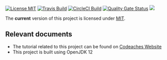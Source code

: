[![License MIT][MIT badge]][MIT]
[![Travis Build][Travis badge]][Travis]
[![CircleCI Build][CircleCI badge]][CircleCI]
[![Quality Gate Status][Quality Gate Status badge]][Quality Gate]
[![][Paypal Donate Img]][Paypal Donate Link]

The **current** version of this project is licensed under [MIT].

## Relevant documents

- The tutorial related to this project can be found on [Codeaches Website]
- This project is built using OpenJDK 12 

[MIT badge]: https://img.shields.io/:license-MIT%202.0-blue.svg
[MIT]: https://opensource.org/licenses/mit-license.php

[Paypal Donate Img]: https://www.paypalobjects.com/en_US/i/btn/btn_donate_SM.gif
[Paypal Donate Link]: https://www.paypal.com/cgi-bin/webscr?cmd=_donations&business=FLER29DWAYJ58&currency_code=USD&source=url

[Codeaches Website]: https://codeaches.com

[Travis badge]: https://img.shields.io/travis/codeaches/oauth2-and-resource-servers/master.svg?label=Travis%20Code%20Build&style=flat
[Travis]: https://travis-ci.org/codeaches/oauth2-and-resource-servers/builds

[CircleCI badge]: https://circleci.com/gh/codeaches/oauth2-and-resource-servers.svg?style=svg
[CircleCI]: https://circleci.com/gh/codeaches/oauth2-and-resource-servers

[Quality Gate Status badge]: https://sonarcloud.io/api/project_badges/measure?project=com.codeaches%3Aoauth2-and-resource-servers&metric=alert_status
[Quality Gate]: https://sonarcloud.io/dashboard?id=com.codeaches%3Aoauth2-and-resource-servers
